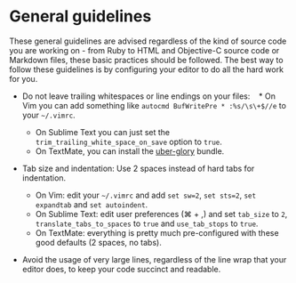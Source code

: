 # General guidelines #

These general guidelines are advised regardless of the kind of source code you are working on - from Ruby to HTML and Objective-C source code or Markdown files, these basic practices should be followed. The best way to follow these guidelines is by configuring your editor to do all the hard work for you.

* Do not leave trailing whitespaces or line endings on your files:
    * On Vim you can add something like ```autocmd BufWritePre * :%s/\s\+$//e``` to your ```~/.vimrc```.
    * On Sublime Text you can just set the ```trim_trailing_white_space_on_save``` option to ```true```.
    * On TextMate, you can install the [uber-glory](https://github.com/glennr/uber-glory-tmbundle) bundle.

* Tab size and indentation: Use 2 spaces instead of hard tabs for indentation.
    * On Vim: edit your ```~/.vimrc``` and add ```set sw=2```, ```set sts=2```, ```set expandtab``` and ```set autoindent```.
    * On Sublime Text: edit user preferences (⌘ + ,) and set ```tab_size``` to ```2```, ```translate_tabs_to_spaces``` to ```true``` and ```use_tab_stops``` to ```true```.
    * On TextMate: everything is pretty much pre-configured with these good defaults (2 spaces, no tabs).

* Avoid the usage of very large lines, regardless of the line wrap that your editor does, to keep your code succinct and readable.
